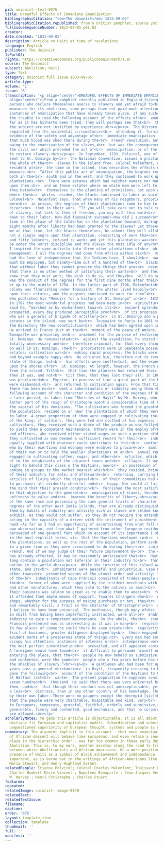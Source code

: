 ```yaml
---
pid: unionist--text-0076
title: Dreadful Effects of Immediate Emancipation
bibliographicCitation: "<em>The Unionist</em> 1833-09-05"
bibliographicCitation.republished: from a British pamphlet, source yet to be researched
fullIssueSequenceNumber: 1833-09-05 p01.02
creator: 
date.created: '1833-09-05'
description: Article on Haiti at time of revolutions
language: English
publisher: The Unionist
IsPartOf: 
rights: https://creativecommons.org/publicdomain/mark/1.0/
source: The Unionist
subject: Abolition; Haiti
type: Text
category: Unionist full issue 1833-09-05
article.type: 
volume: '1'
issue: '6'
transcription: '<p align="center">DREADFUL EFFECTS OF IMMEDIATE EMANCIPATION</p><p
  align="center">[From a pamphlet recently published in England.}</p><p>  Of the many
  persons who declare themselves averse to slavery and yet afraid to<br>  join in
  measures for its abolition, some perhaps have not paid much attention<br>  to the
  instances of emancipation that have already taken place. If any such<br>  will take
  the trouble to read the following account of the effects of<br>  emancipation as
  far as it has hitherto been tried, they will perhaps see that<br>  their fears on
  the subject are not justified by experience.<br></p><p>  The History of Hayti when
  separated from the accidental circumstances<br>  attending it, furnishes irrefragable
  evidence of the safety and advantage of<br>  immediate emancipation. It is true
  that much blood was shed there during the<br>  French revolution; but this was not
  owing to the emancipation of the slaves,<br>  but was the consequence either of
  the civil war which preceded the act of<br>  emancipation; or of the atrocious attempt
  to restore slavery.<br></p><p>  In September, 1793, Polvirel, one of the Commissioners
  sent to St. Domingo by<br>  the National Convention, issues a proclamation declaring
  the whole of the<br>  slaves in the island free. Colonel Malenfant, a slave proprietor,
  resident at<br>  the time in the island, thus describes the effects of this sudden
  measure.<br>  “After this public act of emancipation, the Negroes remained quiet
  both in the<br>  south and in the west, and they continued to work upon all the
  plantations.<br>  There were estates which had neither owners nor managers resident
  upon them,<br>  and on those estates where no white men were left to direct them,
  they betook<br>  themselves to the planting of provisions; but upon all plantations
  where the<br>  whites resided, the blacks continued to labor as quietly as before.”
  Colonel<br>  Malenfant says, that when many of his neighbors, proprietors or managers,
  were<br>  in prison, the negroes of their plantations came to him to beg him to
  direct<br>  them in their work. “If you will take care not to talk to them of the<br>  restoration
  of slavery, but talk to them of freedom, you may with this word<br>  chain them
  down to their labor. How did Toussaint succeed?—How did I succeed<br>  before is
  time in the plain of the Culde-Sac on the plantation Gourand, during<br>  more than
  eight months after liberty had been granted to the slaves? Let those<br>  who knew
  me at that time, let the blacks themselves, be asked: they will all<br>  reply that
  not a single negro upon that plantation, consisting of more than<br>  four hundred
  and fifty laborers, refused to work: and yet this plantation was<br>  thought to
  be under the worst discipline and the slaves the most idle of any<br>  in the plain.
  I inspired the same activity into three other plantations of<br>  which I had the
  management. I all the negroes had come from Africa within six<br>  months, if they
  had the love of independence that the Indians have, I should<br>  own that force
  must be employed; but ninety-nine out of a hundred of the<br>  blacks are aware
  that without labor they cannot procure the things that are<br>  necessary for them;
  that there is no other method of satisfying their wants<br>  and their tastes. They
  know that they must work; the wish to do so, and they<br>  will do so.”<br></p><p>  Such
  was the conduct of the negroes for the first nine months after their<br>  liberation,
  or up to the middle of 1794. In the latter part of 1796, Malenfant<br>  says, “The
  colony was flourishing under Toussaint, the whites lived happily<br>  and in peace
  upon their estates, and the negroes continued to work for them”<br>  General Lecroix
  who published his “Memoirs for a history of St. Domingo” in<br>  1819, says that
  in 1797 the most wonderful progress had been made in<br>  agriculture. “The Colony,”
  said he, “marched as by enchantment towards its<br>  ancient splendor: cultivation
  prospered; every day produced perceptible proof<br>  of its progress.” General Vincent,
  who was a general of brigade of artillery<br>  in St. Domingo and a proprietor of
  estates in the island, was sent by<br>  Toussaint to Paris in 1801 to lay before
  the Directory the new constitution<br>  which had been agreed upon in St. Domingo.
  He arrived in France just at the<br>  moment of the peace of Amiens, and found that
  Bonaparte was preparing an<br>  armament for the purpose of restoring slavery in
  St. Domingo. He remonstrated<br>  against the expedition; he stated that it was
  totally unnecessary and<br>  therefore criminal, for that every thing was going
  on well in St. Domingo. The<br>  proprietors were in peaceable possessions of their
  estates; cultivation was<br>  making rapid progress; the blacks were industrious
  and beyond example happy.<br>  He conjured him, therefore not to reverse this beautiful
  state of things, but<br>  his efforts were ineffectual, and the expedition arrived
  upon the shores of<br>  St. Domingo. At length, however, the French were driven
  from the island. Till<br>  that time the planters had retained their property, and
  then it was, and not<br>  till then, that they lost their all. In 1804 Dessalines
  was proclaimed<br>  Emperor; in process of time a great part of the black troops
  were disbanded,<br>  and returned to cultivation again. From that time to this,
  there has been no<br>  want o subordination or industry among them.<br></p><p>  The
  following account of the character and condition of the negroes of Hayti,<br>  at
  a later period, is taken from “Sketches of Hayti” by Mr. Harvey, who during<br>  the
  latter part of the reign of Christophe spent a considerable time at Cape<br>  François
  the capital of his dominions. “The cultivators who formed the great<br>  mass of
  the population, resided on or near the plantations of which they were<br>  appointed
  to labor. A great proportion of them were engaged in cultivating the<br>  estates
  of the king; if soldiers, they were fed and clothed at his expense; if<br>  regular
  cultivators, they received such a share of the produce as was fully<br>  adequate
  to yield them a competent maintenance. Others were in the employ of<br>  the nobles
  and officers, who received either stated wages or such a portion of<br>  the article
  they cultivated as was deemed a sufficient reward for their<br>  industry, were
  equally supplied with whatever could contribute to their<br>  comfort. And those
  who by their exertions and economy were enabled to procure<br>  small spots of land
  of their own or to hold the smaller plantations at an<br>  annual rent, were diligently
  engaged in cultivating coffee, sugar, and other<br>  articles, which they disposed
  of to the inhabitants of the adjacent towns and<br>  villages. It was an interesting
  sight to behold this class o the Haytians, now<br>  in possession of their freedom,
  coming in groups to the market nearest which<br>  they resided, bringing the produce
  of their industry for sale; and afterwards<br>  returning, carrying back the necessary
  articles of living which the disposal<br>  of their commodities had enabled them
  to purchase; all evidently cheerful and<br>  happy. Nor could it fail to occur to
  the mind that their present condition<br>  furnished the most satisfactory answer
  to that objection to the general<br>  emancipation of slaves, founded on their alleged
  unfitness to value and<br>  improve the benefits of liberty.<br></p><p>  Though
  of the same race and possessing the same general traits of character as<br>  the
  negroes of the other West India islands, they are already distinguished<br>  from
  them by habits of industry and activity such as slaves are seldom known<br>  to
  exhibit. As they would not suffer, so they do not require the attendance of<br>  one
  acting in the capacity of a driver with the instrument of punishment in<br>  his
  hand.—As far as I had an opportunity of ascertaining from what fell under<br>  my
  own observation, and from what I gathered from other European residents, I<br>  am
  persuaded of one general fact which on account of its importance I shall<br>  state
  in the most explicit terms, viz: that the Haytians employed in<br>  cultivating
  the plantations, as well as the rest of the population, perform as<br>  much work
  in a given time as they were accustomed to do during their<br>  subjection to the
  French. And if we may judge of their future improvement by<br>  the change which
  has already effected, it may be reasonably anticipated that<br>  Hayti will ere
  long contain a population not inferior in their industry to<br>  that of any civilized
  nation in the world.<br></p><p>  While the interior of this island was in this improving
  state, and its<br>  inhabitants were peaceful and industrious, Cape Francois and
  other towns<br>  presented scenes of the utmost order and activity: the great majority
  of the<br>  inhabitants of Cape Francois consisted of trades-people and mechanics,
  the<br>  former of whom were supplied by the resident merchants with cloths, linens,<br>  silks
  and other manufactures, which they sold to the natives in small<br>  quantities.
  Their business was seldom so great as to enable them to amass<br>  fortunes, but
  it afforded them ample means of support. Towards strangers who<br>  entered their
  shops, whether for the purpose of making purchases or not, they<br>  were invariably
  and remarkably civil; a trait in the character of Christophe’s<br>  subjects which
  I believe to have been universal. The mechanics, though many of<br>  them were deficient
  in skill from having been imperfectly instructed, were all<br>  enabled by their
  industry to gain a competent maintenance. On the whole, the<br>  scene which Cape
  Francois presented was as interesting as it was in many<br>  respects surprising.
  In few places of commerce could there be seen greater<br>  regularity in the despatch
  [sic] of business, greater diligence displayed by<br>  those engaged in it, or more
  evident marks of a prosperous state of things.<br>  Every man had some calling to
  occupy his attention; instances of idleness or<br>  intemperance were of rare occurrence,
  the most perfect subordination<br>  prevailed, and all appeared contented and happy.
  A foreigner would have found<br>  it difficult to persuade himself on his first
  entering the place, that the<br>  people he now beheld so submissive, industrious
  and contented, were the same<br>  people who a few years before has escaped from
  the shackles of slavery.”<br></p><p>  A gentleman who had been for upwards of twenty
  years past a general merchant<br>  in Hayti, frequently crossing to Europe and America,
  gave the following<br>  account of the condition of the Haytians to Capt. Stuart
  at Belfast last<br>  winter. The present population he supposes consists of at least
  seven hundred<br>  thousand. He said that there was very universal happiness amongst
  them,—and<br>  that though their conduct was not unexceptionable, yet there was
  a less<br>  distress, than in any other country of his knowledge. That they obtained<br>  abundance
  by their own labor.—There were no paupers except the decrepid [sic]<br>  and aged:
  that the people were very charitable, hospitable and kind, very<br>  respectful
  to Europeans, temperate, grateful, faithful, orderly and submissive,<br>  easily
  governable, lively and contented, good mechanics, and that no corporal<br>  punishments
  are allowed.<br></p>'
scholarlyNotes: Ye gads this article is objectionable. It is all about how much the
  Haitians fit European and capitalist models. Subordination and submission, and the
  unquestioned superiority of European thought, systems and people is grating.
commentary: The argument implicit in this account - that once emancipated, people
  of African descent will behave like Europeans, and even retain a sense of their
  place in the hierarchic order - was far too common in these early days of Immediate
  Abolition. This is, to my ears, another misstep along the road to true allyship
  between white Abolitionists and African-Americans. On a more positive note, the
  presence of Haiti as a symbol of Black achievement and independence, was always
  important, as is borne out in the writings of African-Americans like David Walker,
  Maria Stewart, and Henry Highland Garnet.
relatedPeople: Étienne Polvirel; Colonel Charles Malenfant; Touissant Louverture;
  Charles Humbert Marie Vincent ; Napoleon Bonaparte ; Jean-Jacques Dessalines ; William
  W. Harvey ; Henri Christophe ; Charles Stuart
featured: 
repeated: 
relatedImage: unionist--image-0149
relatedText: 
relatedTextIssue: 
filename: 
caption: 
order: '075'
layout: template_item
collection: template
thumbnail: ''
full: ''
manifest: ''
---
```

